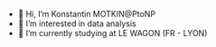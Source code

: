 - 👋 Hi, I’m Konstantin MOTKIN@PtoNP
- 👀 I’m interested in data analysis
- 🌱 I’m currently studying at LE WAGON (FR - LYON)


<!---
PtoNP/PtoNP is a ✨ special ✨ repository because its `README.md` (this file) appears on your GitHub profile.
You can click the Preview link to take a look at your changes.
--->
